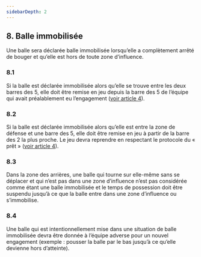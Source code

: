 ```yaml
---
sidebarDepth: 2
---
```


## 8. Balle immobilisée
Une balle sera déclarée balle immobilisée lorsqu’elle a complètement arrêté de bouger et qu’elle est hors de toute zone d’influence.

### 8.1
Si la balle est déclarée immobilisée alors qu’elle se trouve entre les deux barres des 5, elle doit être remise en jeu depuis la barre des 5 de l’équipe qui avait préalablement eu l’engagement ([voir article 4](/rules/engagement.md)).

### 8.2
Si la balle est déclarée immobilisée alors qu’elle est entre la zone de défense et une barre des 5, elle doit être remise en jeu à partir de la barre des 2 la plus proche. Le jeu devra reprendre en respectant le protocole du « prêt » ([voir article 4](/rules/engagement.md)).

### 8.3
Dans la zone des arrières, une balle qui tourne sur elle-même sans se déplacer et qui n’est pas dans une zone d’influence n’est pas considérée comme étant une balle immobilisée et le temps de possession doit être suspendu jusqu’à ce que la balle entre dans une zone d’influence ou s’immobilise.

### 8.4
Une balle qui est intentionnellement mise dans une situation de balle immobilisée devra être donnée à l’équipe adverse pour un nouvel engagement (exemple : pousser la balle par le bas jusqu’à ce qu’elle devienne hors d’atteinte).